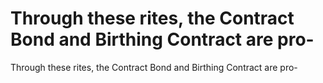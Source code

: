 # Through these rites, the Contract Bond and Birthing Contract are pro-

Through these rites, the Contract Bond and Birthing Contract are pro-